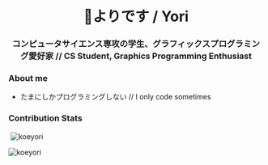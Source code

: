 <h1 align="center">👋よりです / Yori</h1>
<h3 align="center">コンピュータサイエンス専攻の学生、グラフィックスプログラミング愛好家 // CS Student, Graphics Programming Enthusiast</h3>

### About me

- たまにしかプログラミングしない // I only code sometimes

### Contribution Stats

<p>&nbsp;<img align="center" src="https://github-readme-stats.vercel.app/api?username=koeyori&show_icons=true&theme=dark&locale=en" alt="koeyori" /></p>

<p><img align="center" src="https://github-readme-streak-stats.herokuapp.com/?user=koeyori&theme=dark" alt="koeyori" /></p>
